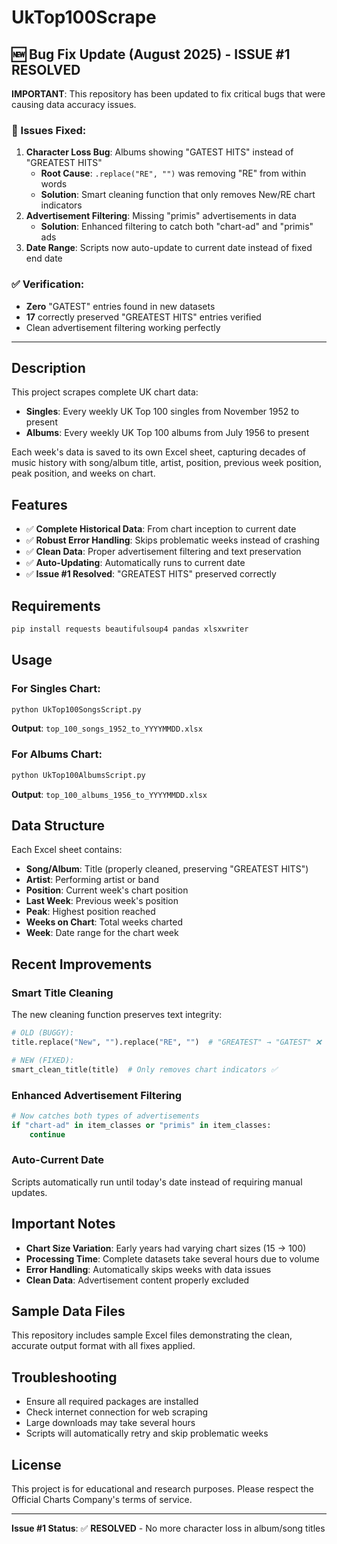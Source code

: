 # UkTop100Scrape

## 🆕 Bug Fix Update (August 2025) - ISSUE #1 RESOLVED

**IMPORTANT**: This repository has been updated to fix critical bugs that were causing data accuracy issues.

### 🐛 Issues Fixed:
1. **Character Loss Bug**: Albums showing "GATEST HITS" instead of "GREATEST HITS" 
   - **Root Cause**: `.replace("RE", "")` was removing "RE" from within words
   - **Solution**: Smart cleaning function that only removes New/RE chart indicators
2. **Advertisement Filtering**: Missing "primis" advertisements in data
   - **Solution**: Enhanced filtering to catch both "chart-ad" and "primis" ads
3. **Date Range**: Scripts now auto-update to current date instead of fixed end date

### ✅ Verification:
- **Zero** "GATEST" entries found in new datasets
- **17** correctly preserved "GREATEST HITS" entries verified
- Clean advertisement filtering working perfectly

---

## Description

This project scrapes complete UK chart data:
- **Singles**: Every weekly UK Top 100 singles from November 1952 to present
- **Albums**: Every weekly UK Top 100 albums from July 1956 to present

Each week's data is saved to its own Excel sheet, capturing decades of music history with song/album title, artist, position, previous week position, peak position, and weeks on chart.

## Features

- ✅ **Complete Historical Data**: From chart inception to current date
- ✅ **Robust Error Handling**: Skips problematic weeks instead of crashing
- ✅ **Clean Data**: Proper advertisement filtering and text preservation
- ✅ **Auto-Updating**: Automatically runs to current date
- ✅ **Issue #1 Resolved**: "GREATEST HITS" preserved correctly

## Requirements

```bash
pip install requests beautifulsoup4 pandas xlsxwriter
```

## Usage

### For Singles Chart:
```bash
python UkTop100SongsScript.py
```
**Output**: `top_100_songs_1952_to_YYYYMMDD.xlsx`

### For Albums Chart:
```bash
python UkTop100AlbumsScript.py
```
**Output**: `top_100_albums_1956_to_YYYYMMDD.xlsx`

## Data Structure

Each Excel sheet contains:
- **Song/Album**: Title (properly cleaned, preserving "GREATEST HITS")
- **Artist**: Performing artist or band
- **Position**: Current week's chart position
- **Last Week**: Previous week's position
- **Peak**: Highest position reached
- **Weeks on Chart**: Total weeks charted
- **Week**: Date range for the chart week

## Recent Improvements

### Smart Title Cleaning
The new cleaning function preserves text integrity:
```python
# OLD (BUGGY): 
title.replace("New", "").replace("RE", "")  # "GREATEST" → "GATEST" ❌

# NEW (FIXED):
smart_clean_title(title)  # Only removes chart indicators ✅
```

### Enhanced Advertisement Filtering
```python
# Now catches both types of advertisements
if "chart-ad" in item_classes or "primis" in item_classes:
    continue
```

### Auto-Current Date
Scripts automatically run until today's date instead of requiring manual updates.

## Important Notes

- **Chart Size Variation**: Early years had varying chart sizes (15 → 100)
- **Processing Time**: Complete datasets take several hours due to volume
- **Error Handling**: Automatically skips weeks with data issues
- **Clean Data**: Advertisement content properly excluded

## Sample Data Files

This repository includes sample Excel files demonstrating the clean, accurate output format with all fixes applied.

## Troubleshooting

- Ensure all required packages are installed
- Check internet connection for web scraping
- Large downloads may take several hours
- Scripts will automatically retry and skip problematic weeks

## License

This project is for educational and research purposes. Please respect the Official Charts Company's terms of service.

---

**Issue #1 Status**: ✅ **RESOLVED** - No more character loss in album/song titles
